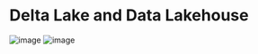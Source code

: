 # Delta Lake and Data Lakehouse

![image](https://user-images.githubusercontent.com/46085656/185817471-f83043eb-45ef-484b-b79d-8f2d7a55f684.png)
![image](https://user-images.githubusercontent.com/46085656/185817442-8e0726b9-110c-47ca-b72d-e6099f0e73a2.png)
